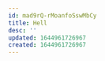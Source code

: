```yaml
---
id: mad9rQ-rMoanfoSswMbCy
title: Hell
desc: ''
updated: 1644961726967
created: 1644961726967
---
```


